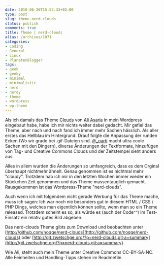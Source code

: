 ```yaml
---
date: 2010-06-26T15:52:33+02:00
type: post
slug: theme-nerd-clouds
status: publish
comments: true
title: Theme | nerd-clouds
alias: /archives/1071
categories:
- Coding
- General
- Linux
- PlanetenBlogger
tags:
- geek
- geeky
- minimal
- minimalistic
- nerd
- nerdy
- theme
- wordpress
- wp-theme
---
```


Als ich damals das Theme [Clouds](http://aliasaria.ca/blog/themes/) von [Ali Asaria](http://aliasaria.ca/) in mein Wordpress eingebaut habe, habe ich mir nichts weiter dabei gedacht. Mir gefiel das Theme, aber nach und nach fand ich immer mehr Sachen hässlich. Als aller erstes das Hellblau im Hintergrund. Drauf folgte die Anpassung der runden Ecken (Wo wir grade bei .gif-Dateien sind. [@_parti](http://parti.tumblr.com) macht ultra coole Sachen mit den Dingern), diverse Änderungen der Textformate, hinzufügen von Tag- und Creative Commons Clouds und der Zeitstempel sieht anders aus.

Alles in allem wurden die Änderungen so umfangreich, dass es dem Orginal überhaupt nichtmehr ähnelt. Genau genommen ist es nichtmal mehr "cloudy". Trotzdem hab ich mir in den letzten Wochen immer wieder ein Stückchen Zeit genommen und das Theme massentauglich gemacht. Rausgekommen ist das Wordpress-Theme "nerd-clouds".

Auch wenn ich mit folgendem nicht gerade Werbung für das Theme mache, muss ich sagen: Ich war noch nie besonders gut in diesem HTML / CSS / PHP Dings, welches man eigentlich können sollte, wenn man so ein Theme released. Trotzdem scheint es so, als würde es (auch der Code^^) im Test-Einsatz ein relativ gutes Bild abgeben.

Das nerd-clouds Theme gibts zum Download und beobachten unter
[http://github.com/noqqe/nerd-clouds](http://github.com/noqqe/nerd-clouds) oder
[http://git.zwetschge.org/?p=nerd-clouds.git;a=summary](http://git.zwetschge.org/?p=nerd-clouds.git;a=summary)

Wie Ali, steht auch mein Theme unter Creative Commons CC-BY-SA-NC.
Alle Feinheiten und Handling-Tipps stehen im Readmefile.
